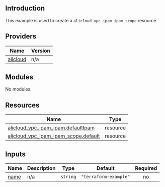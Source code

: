 ## Introduction

This example is used to create a `alicloud_vpc_ipam_ipam_scope` resource.

<!-- BEGIN_TF_DOCS -->
## Providers

| Name | Version |
|------|---------|
| <a name="provider_alicloud"></a> [alicloud](#provider\_alicloud) | n/a |

## Modules

No modules.

## Resources

| Name | Type |
|------|------|
| [alicloud_vpc_ipam_ipam.defaultIpam](https://registry.terraform.io/providers/aliyun/alicloud/latest/docs/resources/vpc_ipam_ipam) | resource |
| [alicloud_vpc_ipam_ipam_scope.default](https://registry.terraform.io/providers/aliyun/alicloud/latest/docs/resources/vpc_ipam_ipam_scope) | resource |

## Inputs

| Name | Description | Type | Default | Required |
|------|-------------|------|---------|:--------:|
| <a name="input_name"></a> [name](#input\_name) | n/a | `string` | `"terraform-example"` | no |
<!-- END_TF_DOCS -->
